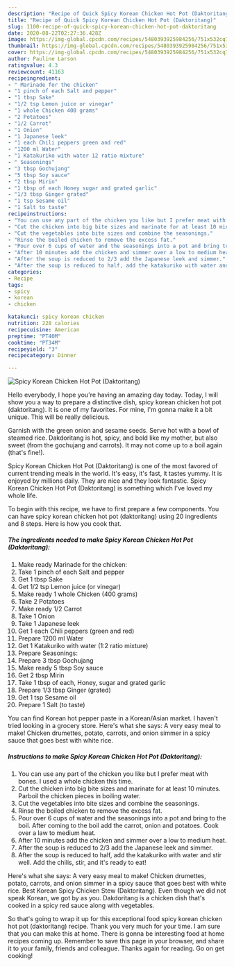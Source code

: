 ```yaml
---
description: "Recipe of Quick Spicy Korean Chicken Hot Pot (Daktoritang)"
title: "Recipe of Quick Spicy Korean Chicken Hot Pot (Daktoritang)"
slug: 1100-recipe-of-quick-spicy-korean-chicken-hot-pot-daktoritang
date: 2020-08-22T02:27:36.428Z
image: https://img-global.cpcdn.com/recipes/5480393925984256/751x532cq70/spicy-korean-chicken-hot-pot-daktoritang-recipe-main-photo.jpg
thumbnail: https://img-global.cpcdn.com/recipes/5480393925984256/751x532cq70/spicy-korean-chicken-hot-pot-daktoritang-recipe-main-photo.jpg
cover: https://img-global.cpcdn.com/recipes/5480393925984256/751x532cq70/spicy-korean-chicken-hot-pot-daktoritang-recipe-main-photo.jpg
author: Pauline Larson
ratingvalue: 4.3
reviewcount: 41163
recipeingredient:
- " Marinade for the chicken"
- "1 pinch of each Salt and pepper"
- "1 tbsp Sake"
- "1/2 tsp Lemon juice or vinegar"
- "1 whole Chicken 400 grams"
- "2 Potatoes"
- "1/2 Carrot"
- "1 Onion"
- "1 Japanese leek"
- "1 each Chili peppers green and red"
- "1200 ml Water"
- "1 Katakuriko with water 12 ratio mixture"
- " Seasonings"
- "3 tbsp Gochujang"
- "5 tbsp Soy sauce"
- "2 tbsp Mirin"
- "1 tbsp of each Honey sugar and grated garlic"
- "1/3 tbsp Ginger grated"
- "1 tsp Sesame oil"
- "1 Salt to taste"
recipeinstructions:
- "You can use any part of the chicken you like but I prefer meat with bones. I used a whole chicken this time."
- "Cut the chicken into big bite sizes and marinate for at least 10 minutes. Parboil the chicken pieces in boiling water."
- "Cut the vegetables into bite sizes and combine the seasonings."
- "Rinse the boiled chicken to remove the excess fat."
- "Pour over 6 cups of water and the seasonings into a pot and bring to the boil. After coming to the boil add the carrot, onion and potatoes. Cook over a law to medium heat."
- "After 10 minutes add the chicken and simmer over a low to medium heat."
- "After the soup is reduced to 2/3 add the Japanese leek and simmer."
- "After the soup is reduced to half, add the katakuriko with water and stir well. Add the chilis, stir, and it&#39;s ready to eat!"
categories:
- Recipe
tags:
- spicy
- korean
- chicken

katakunci: spicy korean chicken 
nutrition: 228 calories
recipecuisine: American
preptime: "PT40M"
cooktime: "PT34M"
recipeyield: "3"
recipecategory: Dinner

---
```



![Spicy Korean Chicken Hot Pot (Daktoritang)](https://img-global.cpcdn.com/recipes/5480393925984256/751x532cq70/spicy-korean-chicken-hot-pot-daktoritang-recipe-main-photo.jpg)

Hello everybody, I hope you're having an amazing day today. Today, I will show you a way to prepare a distinctive dish, spicy korean chicken hot pot (daktoritang). It is one of my favorites. For mine, I'm gonna make it a bit unique. This will be really delicious.

Garnish with the green onion and sesame seeds. Serve hot with a bowl of steamed rice. Dakdoritang is hot, spicy, and bold like my mother, but also sweet (from the gochujang and carrots). It may not come up to a boil again (that&#39;s fine!).

Spicy Korean Chicken Hot Pot (Daktoritang) is one of the most favored of current trending meals in the world. It's easy, it's fast, it tastes yummy. It is enjoyed by millions daily. They are nice and they look fantastic. Spicy Korean Chicken Hot Pot (Daktoritang) is something which I've loved my whole life.


To begin with this recipe, we have to first prepare a few components. You can have spicy korean chicken hot pot (daktoritang) using 20 ingredients and 8 steps. Here is how you cook that.

<!--inarticleads1-->

##### The ingredients needed to make Spicy Korean Chicken Hot Pot (Daktoritang):

1. Make ready  Marinade for the chicken:
1. Take 1 pinch of each Salt and pepper
1. Get 1 tbsp Sake
1. Get 1/2 tsp Lemon juice (or vinegar)
1. Make ready 1 whole Chicken (400 grams)
1. Take 2 Potatoes
1. Make ready 1/2 Carrot
1. Take 1 Onion
1. Take 1 Japanese leek
1. Get 1 each Chili peppers (green and red)
1. Prepare 1200 ml Water
1. Get 1 Katakuriko with water (1:2 ratio mixture)
1. Prepare  Seasonings:
1. Prepare 3 tbsp Gochujang
1. Make ready 5 tbsp Soy sauce
1. Get 2 tbsp Mirin
1. Take 1 tbsp of each, Honey, sugar and grated garlic
1. Prepare 1/3 tbsp Ginger (grated)
1. Get 1 tsp Sesame oil
1. Prepare 1 Salt (to taste)


You can find Korean hot pepper paste in a Korean/Asian market. I haven&#39;t tried looking in a grocery store. Here&#39;s what she says: A very easy meal to make! Chicken drumettes, potato, carrots, and onion simmer in a spicy sauce that goes best with white rice. 

<!--inarticleads2-->

##### Instructions to make Spicy Korean Chicken Hot Pot (Daktoritang):

1. You can use any part of the chicken you like but I prefer meat with bones. I used a whole chicken this time.
1. Cut the chicken into big bite sizes and marinate for at least 10 minutes. Parboil the chicken pieces in boiling water.
1. Cut the vegetables into bite sizes and combine the seasonings.
1. Rinse the boiled chicken to remove the excess fat.
1. Pour over 6 cups of water and the seasonings into a pot and bring to the boil. After coming to the boil add the carrot, onion and potatoes. Cook over a law to medium heat.
1. After 10 minutes add the chicken and simmer over a low to medium heat.
1. After the soup is reduced to 2/3 add the Japanese leek and simmer.
1. After the soup is reduced to half, add the katakuriko with water and stir well. Add the chilis, stir, and it&#39;s ready to eat!


Here&#39;s what she says: A very easy meal to make! Chicken drumettes, potato, carrots, and onion simmer in a spicy sauce that goes best with white rice. Best Korean Spicy Chicken Stew (Daktoritang). Even though we did not speak Korean, we got by as you. Dakdoritang is a chicken dish that&#39;s cooked in a spicy red sauce along with vegetables. 

So that's going to wrap it up for this exceptional food spicy korean chicken hot pot (daktoritang) recipe. Thank you very much for your time. I am sure that you can make this at home. There is gonna be interesting food at home recipes coming up. Remember to save this page in your browser, and share it to your family, friends and colleague. Thanks again for reading. Go on get cooking!

